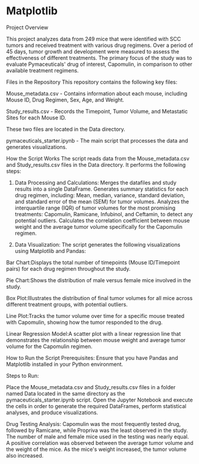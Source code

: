 # Matplotlib
Project Overview

This project analyzes data from 249 mice that were identified with SCC tumors and received treatment with various drug regimens. Over a period of 45 days, tumor growth and development were measured to assess the effectiveness of different treatments. The primary focus of the study was to evaluate Pymaceuticals' drug of interest, Capomulin, in comparison to other available treatment regimens.

Files in the Repository
This repository contains the following key files:

Mouse_metadata.csv - Contains information about each mouse, including Mouse ID, Drug Regimen, Sex, Age, and Weight.

Study_results.csv - Records the Timepoint, Tumor Volume, and Metastatic Sites for each Mouse ID.

These two files are located in the Data directory.

pymaceuticals_starter.ipynb - The main script that processes the data and generates visualizations.

How the Script Works
The script reads data from the Mouse_metadata.csv and Study_results.csv files in the Data directory. It performs the following steps:

1. Data Processing and Calculations: Merges the datafiles and study results into a single DataFrame. Generates summary statistics for each drug regimen, including:
Mean, median, variance, standard deviation, and standard error of the mean (SEM) for tumor volumes.
Analyzes the interquartile range (IQR) of tumor volumes for the most promising treatments: Capomulin, Ramicane, Infubinol, and Ceftamin, to detect any potential outliers.
Calculates the correlation coefficient between mouse weight and the average tumor volume specifically for the Capomulin regimen.

3. Data Visualization:
The script generates the following visualizations using Matplotlib and Pandas:

Bar Chart:Displays the total number of timepoints (Mouse ID/Timepoint pairs) for each drug regimen throughout the study.

Pie Chart:Shows the distribution of male versus female mice involved in the study.

Box Plot:Illustrates the distribution of final tumor volumes for all mice across different treatment groups, with potential outliers.

Line Plot:Tracks the tumor volume over time for a specific mouse treated with Capomulin, showing how the tumor responded to the drug.

Linear Regression Model:A scatter plot with a linear regression line that demonstrates the relationship between mouse weight and average tumor volume for the Capomulin regimen.

How to Run the Script
Prerequisites:
Ensure that you have Pandas and Matplotlib installed in your Python environment.

Steps to Run:

Place the Mouse_metadata.csv and Study_results.csv files in a folder named Data located in the same directory as the pymaceuticals_starter.ipynb script.
Open the Jupyter Notebook and execute the cells in order to generate the required DataFrames, perform statistical analyses, and produce visualizations.

Drug Testing Analysis:
Capomulin was the most frequently tested drug, followed by Ramicane, while Propriva was the least observed in the study.
The number of male and female mice used in the testing was nearly equal.
A positive correlation was observed between the average tumor volume and the weight of the mice. As the mice's weight increased, the tumor volume also increased.
